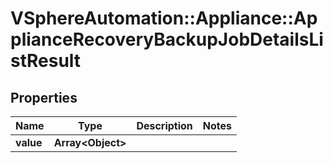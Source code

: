 # VSphereAutomation::Appliance::ApplianceRecoveryBackupJobDetailsListResult

## Properties
Name | Type | Description | Notes
------------ | ------------- | ------------- | -------------
**value** | **Array&lt;Object&gt;** |  | 


